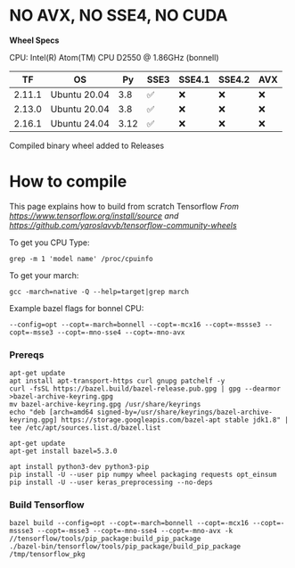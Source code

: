 # NO AVX, NO SSE4, NO CUDA

**Wheel Specs**  

CPU: Intel(R) Atom(TM) CPU D2550 @ 1.86GHz (bonnell)

| TF  | OS | Py | SSE3 | SSE4.1 | SSE4.2 | AVX |
| --- | -- | -- | ---- | ------ | ------ | --- |
|2.11.1 | Ubuntu 20.04 | 3.8  | ✅ | ❌ | ❌ | ❌ |
|2.13.0 | Ubuntu 20.04 | 3.8  | ✅ | ❌ | ❌ | ❌ |
|2.16.1 | Ubuntu 24.04 | 3.12 | ✅ | ❌ | ❌ | ❌ |

Compiled binary wheel added to Releases

# How to compile

This page explains how to build from scratch Tensorflow
_From https://www.tensorflow.org/install/source and https://github.com/yaroslavvb/tensorflow-community-wheels_

To get you CPU Type: 

`grep -m 1 'model name' /proc/cpuinfo`

To get your march: 

`gcc -march=native -Q --help=target|grep march`

Example bazel flags for bonnel CPU:

`--config=opt --copt=-march=bonnell --copt=-mcx16 --copt=-mssse3 --copt=-msse3 --copt=-mno-sse4 --copt=-mno-avx`

### Prereqs

```
apt-get update
apt install apt-transport-https curl gnupg patchelf -y
curl -fsSL https://bazel.build/bazel-release.pub.gpg | gpg --dearmor >bazel-archive-keyring.gpg
mv bazel-archive-keyring.gpg /usr/share/keyrings
echo "deb [arch=amd64 signed-by=/usr/share/keyrings/bazel-archive-keyring.gpg] https://storage.googleapis.com/bazel-apt stable jdk1.8" | tee /etc/apt/sources.list.d/bazel.list

apt-get update
apt-get install bazel=5.3.0

apt install python3-dev python3-pip
pip install -U --user pip numpy wheel packaging requests opt_einsum
pip install -U --user keras_preprocessing --no-deps
```

### Build Tensorflow

```
bazel build --config=opt --copt=-march=bonnell --copt=-mcx16 --copt=-mssse3 --copt=-msse3 --copt=-mno-sse4 --copt=-mno-avx -k //tensorflow/tools/pip_package:build_pip_package
./bazel-bin/tensorflow/tools/pip_package/build_pip_package /tmp/tensorflow_pkg
```
